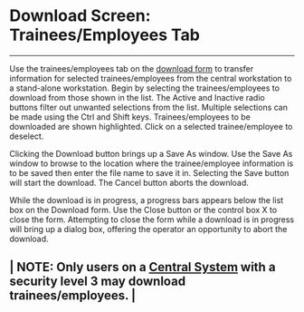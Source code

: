 # Download Screen: Trainees/Employees Tab

***

Use the trainees/employees tab on the [download form](broken-reference) to transfer information for selected trainees/employees from the central workstation to a stand-alone workstation.  Begin by selecting the trainees/employees to download from those shown in the list.  The Active and Inactive radio buttons filter out unwanted selections from the list.  Multiple selections can be made using the Ctrl and Shift keys.  Trainees/employees to be downloaded are shown highlighted.  Click on a selected trainee/employee to deselect.

Clicking the Download button brings up a Save As window.  Use the Save As window to browse to the location where the trainee/employee information is to be saved then enter the file name to save it in.  Selecting the Save button will start the download.  The Cancel button aborts the download.

While the download is in progress, a progress bars appears below the list box on the Download form.  Use the Close button or the control box X to close the form.  Attempting to close the form while a download is in progress will bring up a dialog box, offering the operator an opportunity to abort the download.

\| **NOTE:** Only users on a [Central System](7mls.md) with a\
security level 3 may download trainees/employees. |
---------------------------------------------------
